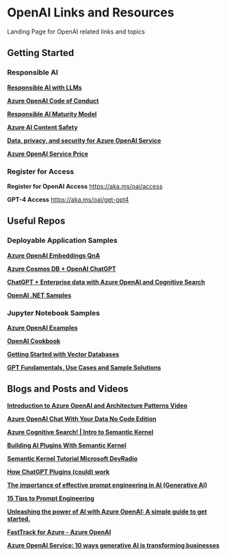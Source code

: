 # OpenAI Links and Resources
Landing Page for OpenAI related links and topics

## Getting Started
### Responsible AI 
[**Responsible AI with LLMs**](https://github.com/Azure/FTALive-Sessions/blob/main/content/ai/responsible-ai/en/responsible-ai-for-llms.md)

[**Azure OpenAI Code of Conduct**](https://learn.microsoft.com/en-us/legal/cognitive-services/openai/code-of-conduct)

[**Responsible AI Maturity Model**](https://www.microsoft.com/en-us/research/uploads/prod/2023/05/RAI_Maturity_Model_Aether_Microsoft_whitepaper.pdf)

[**Azure AI Content Safety**](https://azure.microsoft.com/en-us/products/cognitive-services/ai-content-safety)

[**Data, privacy, and security for Azure OpenAI Service**](https://learn.microsoft.com/en-us/legal/cognitive-services/openai/data-privacy)

[**Azure OpenAI Service Price**](https://azure.microsoft.com/en-us/pricing/details/cognitive-services/openai-service/#overview)

### Register for Access
**Register for OpenAI Access**
https://aka.ms/oai/access

**GPT-4 Access**
https://aka.ms/oai/get-gpt4

## Useful Repos

### Deployable Application Samples

[**Azure OpenAI Embeddings QnA**](https://github.com/ruoccofabrizio/azure-open-ai-embeddings-qna)

[**Azure Cosmos DB + OpenAI ChatGPT**](https://github.com/Azure-Samples/cosmosdb-chatgpt)

[**ChatGPT + Enterprise data with Azure OpenAI and Cognitive Search**](https://github.com/Azure-Samples/azure-search-openai-demo)

[**OpenAI .NET Samples**](https://github.com/Azure-Samples/openai-dotnet-samples)


### Jupyter Notebook Samples

[**Azure OpenAI Examples**](https://github.com/jakeatmsft/AzureOpenAIExamples)

[**OpenAI Cookbook**](https://github.com/openai/openai-cookbook)

[**Getting Started with Vector Databases**](https://github.com/openai/openai-cookbook/tree/main/examples/vector_databases)

[**GPT Fundamentals, Use Cases and Sample Solutions**](https://github.com/Azure/azure-openai-samples)


## Blogs and Posts and Videos


[**Introduction to Azure OpenAI and Architecture Patterns Video**](https://youtu.be/TI85JJVPnrM)

[**Azure OpenAI Chat With Your Data No Code Edition**](https://www.youtube.com/watch?v=tFJNasjGM3E)

[**Azure Cognitive Search! | Intro to Semantic Kernel**](https://www.youtube.com/watch?v=4bvnDf0F6yk)

[**Building AI Plugins With Semantic Kernel**](https://www.deeplearning.ai/short-courses/microsoft-semantic-kernel/)

[**Semantic Kernel Tutorial Microsoft DevRadio**](https://www.youtube.com/watch?v=itNmb0runVo)

[**How ChatGPT Plugins (could) work**](https://techcommunity.microsoft.com/t5/fasttrack-for-azure/how-chatgpt-plugins-could-work/ba-p/3761483)

[**The importance of effective prompt engineering in AI (Generative AI)**](https://www.linkedin.com/pulse/importance-effective-prompt-engineering-ai-thiago-rotta/)

[**15 Tips to Prompt Engineering**](https://techcommunity.microsoft.com/t5/azure-ai-services-blog/15-tips-to-become-a-better-prompt-engineer-for-generative-ai/ba-p/3882935)

[**Unleashing the power of AI with Azure OpenAI: A simple guide to get started.**](https://techcommunity.microsoft.com/t5/fasttrack-for-azure/unleashing-the-power-of-ai-with-azure-openai-a-simple-guide-to/ba-p/3725706)

[**FastTrack for Azure - Azure OpenAI**](https://github.com/Azure/FTALive-Sessions/tree/main/content/ai/azure-openai/en)

[**Azure OpenAI Service: 10 ways generative AI is transforming businesses**](https://azure.microsoft.com/en-us/blog/azure-openai-service-10-ways-generative-ai-is-transforming-businesses/)




